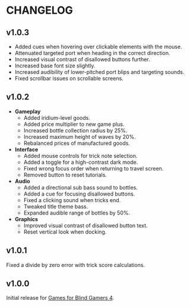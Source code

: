 # CHANGELOG
## v1.0.3
- Added cues when hovering over clickable elements with the mouse.
- Attenuated targeted port when heading in the correct direction.
- Increased visual contrast of disallowed buttons further.
- Increased base font size slightly.
- Increased audibility of lower-pitched port blips and targeting sounds.
- Fixed scrollbar issues on scrollable screens.

## v1.0.2
- **Gameplay**
  - Added iridium-level goods.
  - Added price multiplier to new game plus.
  - Increased bottle collection radius by 25%.
  - Increased maximum height of waves by 20%.
  - Rebalanced prices of manufactured goods.
- **Interface**
  - Added mouse controls for trick note selection.
  - Added a toggle for a high-contrast dark mode.
  - Fixed wrong focus order when returning to travel screen.
  - Removed button to reset tutorials.
- **Audio**
  - Added a directional sub bass sound to bottles.
  - Added a cue for focusing disallowed buttons.
  - Fixed a clicking sound when tricks end.
  - Tweaked title theme bass.
  - Expanded audible range of bottles by 50%.
- **Graphics**
  - Improved visual contrast of disallowed button text.
  - Reset vertical look when docking.

## v1.0.1
Fixed a divide by zero error with trick score calculations.

## v1.0.0
Initial release for [Games for Blind Gamers 4](https:itch.io/jam/games-for-blind-gamers-4).
